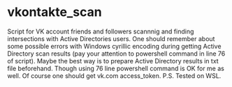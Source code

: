 # vkontakte_scan
Script for VK account friends and followers scannnig and finding intersections with Active Directories users.
One should remember about some possible errors with Windows cyrillic encoding during getting Active Directory scan results (pay your attention to powershell command in line 76 of script). Maybe the best way is to prepare Active Directory results in txt file beforehand. Though using 76 line powershell command is OK for me as well.
Of course one should get vk.com access_token.
P.S. Tested on WSL.
